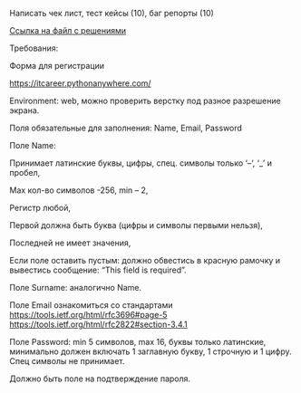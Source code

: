 Написать чек лист, тест кейсы (10), баг репорты (10)

[Ссылка на файл с решениями](https://docs.google.com/spreadsheets/d/13Eb953tqlGzGqrclCmzZBg2Nw2p-pVpW/edit?usp=drive_link&ouid=118022333778842062272&rtpof=true&sd=true)

Требования:

Форма для регистрации

https://itcareer.pythonanywhere.com/


Environment: web, можно проверить верстку под разное разрешение экрана.

Поля обязательные для заполнения: Name, Email, Password

Поле Name:

Принимает латинские буквы, цифры, спец. символы только ‘–‘, ‘_’ и пробел,

Max кол-во символов -256, min – 2,

Регистр любой,

Первой должна быть буква (цифры и символы первыми нельзя),

Последней не имеет значения,

Если поле оставить пустым: должно обвестись в красную рамочку и вывестись сообщение: “This field is required”.

Поле Surname: аналогично Name.

Поле Email ознакомиться со стандартами https://tools.ietf.org/html/rfc3696#page-5 https://tools.ietf.org/html/rfc2822#section-3.4.1

Поле Password: min 5 символов, max 16, буквы только латинские, минимально должен включать 1 заглавную букву, 1 строчную и 1 цифру. Спец символы не принимает.

Должно быть поле на подтверждение пароля.

